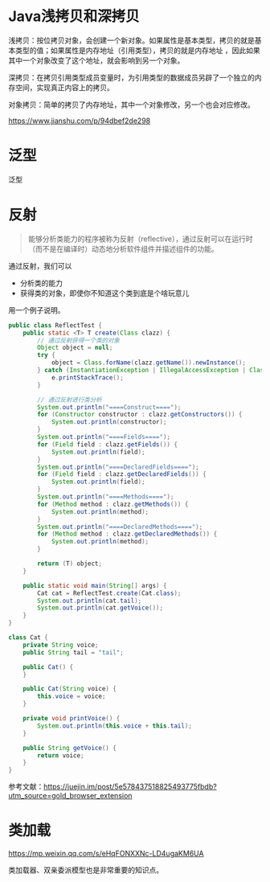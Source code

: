 # Java浅拷贝和深拷贝

浅拷贝：按位拷贝对象，会创建一个新对象。如果属性是基本类型，拷贝的就是基本类型的值；如果属性是内存地址（引用类型），拷贝的就是内存地址 ，因此如果其中一个对象改变了这个地址，就会影响到另一个对象。

深拷贝：在拷贝引用类型成员变量时，为引用类型的数据成员另辟了一个独立的内存空间，实现真正内容上的拷贝。

对象拷贝：简单的拷贝了内存地址，其中一个对象修改，另一个也会对应修改。

https://www.jianshu.com/p/94dbef2de298

# 泛型

泛型

# 反射

> 能够分析类能力的程序被称为反射（reflective），通过反射可以在运行时（而不是在编译时）动态地分析软件组件并描述组件的功能。

通过反射，我们可以

- 分析类的能力
- 获得类的对象，即使你不知道这个类到底是个啥玩意儿

用一个例子说明。

```java
public class ReflectTest {
    public static <T> T create(Class clazz) {
        // 通过反射获得一个类的对象
        Object object = null;
        try {
            object = Class.forName(clazz.getName()).newInstance();
        } catch (InstantiationException | IllegalAccessException | ClassNotFoundException e) {
            e.printStackTrace();
        }

        // 通过反射进行类分析
        System.out.println("====Construct====");
        for (Constructor constructor : clazz.getConstructors()) {
            System.out.println(constructor);
        }
        System.out.println("====Fields====");
        for (Field field : clazz.getFields()) {
            System.out.println(field);
        }
        System.out.println("====DeclaredFields====");
        for (Field field : clazz.getDeclaredFields()) {
            System.out.println(field);
        }
        System.out.println("====Methods====");
        for (Method method : clazz.getMethods()) {
            System.out.println(method);
        }
        System.out.println("====DeclaredMethods====");
        for (Method method : clazz.getDeclaredMethods()) {
            System.out.println(method);
        }

        return (T) object;
    }

    public static void main(String[] args) {
        Cat cat = ReflectTest.create(Cat.class);
        System.out.println(cat.tail);
        System.out.println(cat.getVoice());
    }
}

class Cat {
    private String voice;
    public String tail = "tail";

    public Cat() {
    }

    public Cat(String voice) {
        this.voice = voice;
    }

    private void printVoice() {
        System.out.println(this.voice + this.tail);
    }

    public String getVoice() {
        return voice;
    }
}
```

参考文献：https://juejin.im/post/5e578437518825493775fbdb?utm_source=gold_browser_extension

# 类加载

https://mp.weixin.qq.com/s/eHqFONXXNc-LD4ugaKM6UA

类加载器、双亲委派模型也是非常重要的知识点。